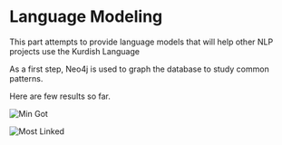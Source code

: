 # Language Modeling

This part attempts to provide language models that will help other NLP projects use the Kurdish Language


As a first step, Neo4j is used to graph the database to study common patterns.

Here are few results so far.

![Min Got](./img/mingot.svg)

![Most Linked](./img/countscircle.svg)
